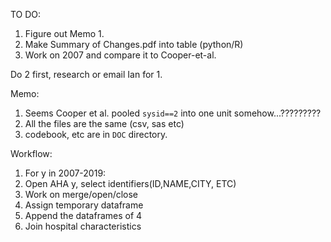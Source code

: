 TO DO:
  1. Figure out Memo 1.
  2. Make Summary of Changes.pdf into table (python/R)
  3. Work on 2007 and compare it to Cooper-et-al.

Do 2 first, research or email Ian for 1.

Memo:
  1. Seems Cooper et al. pooled `sysid==2` into one unit somehow...?????????
  2. All the files are the same (csv, sas etc)
  3. codebook, etc are in `DOC` directory.

Workflow:
  1. For y in 2007-2019:
  2. Open AHA y, select identifiers(ID,NAME,CITY, ETC)
  3. Work on merge/open/close
  4. Assign temporary dataframe
  5. Append the dataframes of 4
  6. Join hospital characteristics
